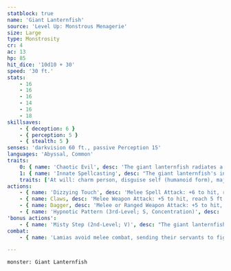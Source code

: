 ```yaml
---
statblock: true
name: 'Giant Lanternfish'
source: 'Level Up: Monstrous Menagerie'
size: Large
type: Monstrosity
cr: 4
ac: 13
hp: 85
hit_dice: '10d10 + 30'
speed: '30 ft.'
stats:
    - 16
    - 16
    - 16
    - 14
    - 16
    - 18
skillsaves:
    - { deception: 6 }
    - { perception: 5 }
    - { stealth: 5 }
senses: 'darkvision 60 ft., passive Perception 15'
languages: 'Abyssal, Common'
traits:
    0: { name: 'Chaotic Evil', desc: 'The giant lanternfish radiates a Chaotic and Evil aura.' }
    1: { name: 'Innate Spellcasting', desc: "The giant lanternfish's innate spellcasting ability is Charisma (spell save DC 14). It can innately cast the following spells, requiring no material components." }
    traits: ['At will: charm person, disguise self (humanoid form), major image, misty step', '1/day each: geas, hallucinatory terrain, hypnotic pattern, scrying']
actions:
    - { name: 'Dizzying Touch', desc: 'Melee Spell Attack: +6 to hit, reach 5 ft., one creature. Hit: The target is magically charmed for 1 hour or until it takes damage. While charmed in this way, it has disadvantage on Wisdom saving throws and ability checks.' }
    - { name: Claws, desc: 'Melee Weapon Attack: +5 to hit, reach 5 ft., one target. Hit: 17 (4d6 + 3) slashing damage.' }
    - { name: Dagger, desc: 'Melee or Ranged Weapon Attack: +5 to hit, reach 5 ft. or range 20/60 ft., one target. Hit: 5 (1d4 + 3) piercing damage, and the target makes a DC 13 Constitution saving throw. On a failure, the target takes 10 (3d6) poison damage and is poisoned for 1 hour.' }
    - { name: 'Hypnotic Pattern (3rd-Level; S, Concentration)', desc: 'A swirling pattern of light appears at a point within 120 feet. Each creature within 10 feet of the pattern that can see it makes a DC 14 Wisdom saving throw. On a failure, the creature is charmed for 1 minute. While charmed, the creature is incapacitated and its Speed is 0. The effect ends on a creature if it takes damage or if another creature uses an action to shake it out of its daze.' }
'bonus actions':
    - { name: 'Misty Step (2nd-Level; V)', desc: "The giant lanternfish teleports to an unoccupied space it can see within 30 feet. The giant lanternfish can't cast this spell and a 1st-level or higher spell on the same turn." }
combat:
    - { name: 'Lamias avoid melee combat, sending their servants to fight for them while they use hypnotic pattern and throw daggers at their enemies from a distance', desc: 'When cornered, they claw their foe and escape with misty step.' }

---
```

```statblock
monster: Giant Lanternfish
```
